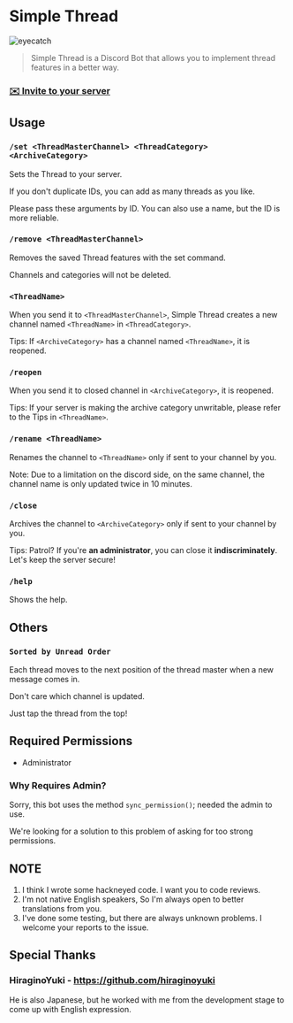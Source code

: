 # Simple Thread

![eyecatch](https://cdn.discordapp.com/attachments/752286472383758416/758455916986761256/image0.jpg)

> Simple Thread is a Discord Bot that allows you to implement thread features in a better way.

### **[✉️ Invite to your server](https://discord.com/api/oauth2/authorize?client_id=754309543160184893&permissions=8&scope=bot)**

## Usage

### `/set <ThreadMasterChannel> <ThreadCategory> <ArchiveCategory>`

Sets the Thread to your server.

If you don't duplicate IDs, you can add as many threads as you like.

Please pass these arguments by ID. You can also use a name, but the ID is more reliable.

### `/remove <ThreadMasterChannel>`

Removes the saved Thread features with the set command.

Channels and categories will not be deleted.

### `<ThreadName>`

When you send it to `<ThreadMasterChannel>`, Simple Thread creates a new channel named `<ThreadName>` in `<ThreadCategory>`.

Tips: If `<ArchiveCategory>` has a channel named `<ThreadName>`, it is reopened.

### `/reopen`

When you send it to closed channel in `<ArchiveCategory>`, it is reopened.

Tips: If your server is making the archive category unwritable, please refer to the Tips in `<ThreadName>`.

### `/rename <ThreadName>`

Renames the channel to `<ThreadName>` only if sent to your channel by you.

Note: Due to a limitation on the discord side, on the same channel, the channel name is only updated twice in 10 minutes.

### `/close`

Archives the channel to `<ArchiveCategory>` only if sent to your channel by you.

Tips: Patrol? If you're <b>an administrator</b>, you can close it <b>indiscriminately</b>. Let's keep the server secure!

### `/help`

Shows the help.

## Others

### `Sorted by Unread Order`

Each thread moves to the next position of the thread master when a new message comes in.

Don't care which channel is updated.

Just tap the thread from the top!

## Required Permissions

- Administrator

### Why Requires Admin?

Sorry, this bot uses the method `sync_permission()`; needed the admin to use.

We're looking for a solution to this problem of asking for too strong permissions.

## NOTE

1. I think I wrote some hackneyed code. I want you to code reviews.
2. I'm not native English speakers, So I'm always open to better translations from you.
3. I've done some testing, but there are always unknown problems. I welcome your reports to the issue.

## Special Thanks

### HiraginoYuki - https://github.com/hiraginoyuki

He is also Japanese, but he worked with me from the development stage to come up with English expression.
